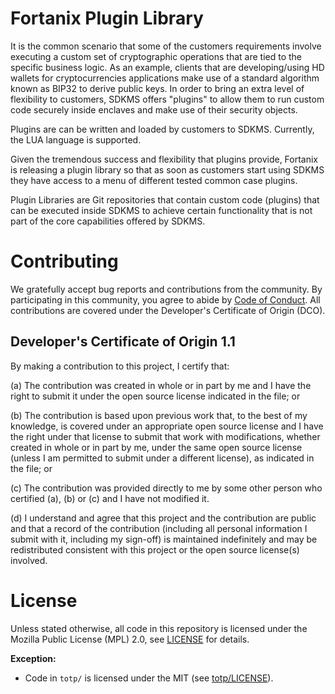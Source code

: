 # Fortanix Plugin Library

It is the common scenario that some of the customers requirements involve
executing a custom set of cryptographic operations that are tied to the
specific business logic. As an example, clients that are developing/using HD
wallets for cryptocurrencies applications make use of a standard algorithm
known as BIP32 to derive public keys. In order to bring an extra level of
flexibility to customers, SDKMS offers "plugins" to allow them to run custom
code securely inside enclaves and make use of their security objects.

Plugins are can be written and loaded by customers to SDKMS. Currently, the
LUA language is supported.

Given the tremendous success and flexibility that plugins provide, Fortanix is
releasing a plugin library so that as soon as customers start using SDKMS they
have access to a menu of different tested common case plugins.

Plugin Libraries are Git repositories that contain custom code (plugins) that
can be executed inside SDKMS to achieve certain functionality that is not part
of the core capabilities offered by SDKMS.

# Contributing

We gratefully accept bug reports and contributions from the community.
By participating in this community, you agree to abide by [Code of Conduct](./CODE_OF_CONDUCT.md).
All contributions are covered under the Developer's Certificate of Origin (DCO).

## Developer's Certificate of Origin 1.1

By making a contribution to this project, I certify that:

(a) The contribution was created in whole or in part by me and I
have the right to submit it under the open source license
indicated in the file; or

(b) The contribution is based upon previous work that, to the best
of my knowledge, is covered under an appropriate open source
license and I have the right under that license to submit that
work with modifications, whether created in whole or in part
by me, under the same open source license (unless I am
permitted to submit under a different license), as indicated
in the file; or

(c) The contribution was provided directly to me by some other
person who certified (a), (b) or (c) and I have not modified
it.

(d) I understand and agree that this project and the contribution
are public and that a record of the contribution (including all
personal information I submit with it, including my sign-off) is
maintained indefinitely and may be redistributed consistent with
this project or the open source license(s) involved.

# License

Unless stated otherwise, all code in this repository is licensed under the Mozilla Public License (MPL) 2.0, see [LICENSE](./LICENSE) for details.

**Exception:**
- Code in `totp/` is licensed under the MIT (see [totp/LICENSE](./totp/LICENSE)).